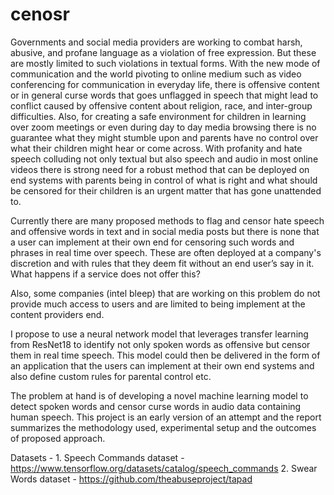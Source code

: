 # cenosr

Governments and social media providers are working to combat harsh, abusive, and profane language as a violation of free expression. But these are mostly limited to such violations in textual forms.
With the new mode of communication and the world pivoting to online medium such as video conferencing for communication in everyday life, there is offensive content or in general curse words that goes unflagged in speech that might lead to conflict caused by offensive content about religion, race, and inter-group difficulties.
Also, for creating a safe environment for children in learning over zoom meetings or even during day to day media browsing there is no guarantee what they might stumble upon and parents have no control over what their children might hear or come across. 
With profanity and hate speech colluding not only textual but also speech and audio in most online videos there is strong need for a robust method that can be deployed on end systems with parents being in control of what is right and what should be censored for their children is an urgent matter that has gone unattended to. 


Currently there are many proposed methods to flag and censor hate speech and offensive words in text and in social media posts but there is none that a user can implement at their own end for censoring such words and phrases in real time over speech. These are often deployed at a company's discretion and with rules that they deem fit without an end user’s say in it. What happens if a service does not offer this?

Also, some companies (intel bleep) that are working on this problem do not provide much access to users and are limited to being implement at the content providers end.

I propose to use a neural network model that leverages transfer learning from ResNet18 to identify not only spoken words as offensive but censor them in real time speech. This model could then be delivered in the form of an application that the users can implement at their own end systems and also define custom rules for parental control etc.

The problem at hand is of developing a novel machine learning model to detect spoken words and censor curse words in audio data containing human speech. This project is an early version of an attempt and the report summarizes the methodology used, experimental setup and the outcomes of proposed approach.

Datasets - 1. Speech Commands dataset - https://www.tensorflow.org/datasets/catalog/speech_commands
           2. Swear Words dataset     - https://github.com/theabuseproject/tapad
